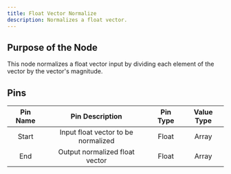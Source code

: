 ```yaml
---
title: Float Vector Normalize
description: Normalizes a float vector.
---
```


## Purpose of the Node
This node normalizes a float vector input by dividing each element of the vector by the vector's magnitude.

## Pins
| Pin Name | Pin Description | Pin Type | Value Type |
|:----------:|:-------------:|:------:|:------:|
| Start | Input float vector to be normalized | Float | Array |
| End | Output normalized float vector | Float | Array |